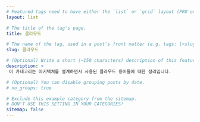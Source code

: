 ```yaml
---
# Featured tags need to have either the `list` or `grid` layout (PRO only).
layout: list

# The title of the tag's page.
title: 클라우드

# The name of the tag, used in a post's front matter (e.g. tags: [<slug>]).
slug: 클라우드

# (Optional) Write a short (~150 characters) description of this featured tag.
description: >
 이 카테고리는 아키텍쳐를 설계하면서 사용된 클라우드 용어들에 대한 정리입니다.

# (Optional) You can disable grouping posts by date.
# no_groups: true

# Exclude this example category from the sitemap.
# DON'T USE THIS SETTING IN YOUR CATEGORIES!
sitemap: false
---
```

